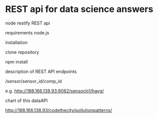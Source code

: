 # REST api for data science answers

node restify REST api

requirements   node.js  

installation

clone repository

npm install


description of REST API endpoints

/sensor/sensor_id/comp_id

e.g. http://188.166.138.93:8082/sensor/p1/havg/

chart of this dataAPI

http://188.166.138.93/codethecity/pollutionpatterns/
